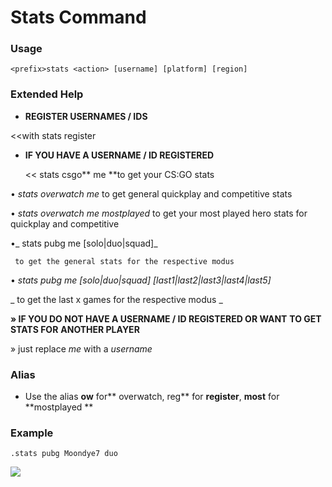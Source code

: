 # Stats Command 

### Usage 

```
<prefix>stats <action> [username] [platform] [region]
```

### Extended Help 

*  **REGISTER USERNAMES / IDS** 

&lt;&lt;with stats register

* **IF YOU HAVE A USERNAME / ID REGISTERED**

  &lt;&lt; stats csgo** me **to get your CS:GO stats

 • _stats overwatch me_ to get general quickplay and competitive stats

  • _stats overwatch me mostplayed_ to get your most played hero stats for quickplay and competitive

•_ stats pubg me \[solo\|duo\|squad\]_

     to get the general stats for the respective modus

  • _stats pubg me \[solo\|duo\|squad\] \[last1\|last2\|last3\|last4\|last5\]_

   _  to get the last x games for the respective modus _

**» IF YOU DO NOT HAVE A USERNAME / ID REGISTERED OR WANT** **TO GET STATS FOR** **ANOTHER PLAYER**

» just replace _me_ with a _username_



### Alias 

* Use the alias **ow** for** overwatch, reg** for **register**, **most** for **mostplayed **

### Example 

```
.stats pubg Moondye7 duo
```

![](https://cdn.discordapp.com/attachments/282295514727448587/368097340919382018/image.png)



